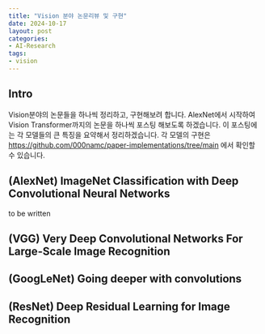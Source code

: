 ```yaml
---
title: "Vision 분야 논문리뷰 및 구현"
date: 2024-10-17
layout: post
categories: 
- AI-Research
tags: 
- vision
---
```




<a id="orgf69f7a1"></a>

## Intro

Vision분야의 논문들을 하나씩 정리하고, 구현해보려 합니다. AlexNet에서 시작하여 Vision Transformer까지의 논문을 하나씩 포스팅 해보도록 하겠습니다. 이 포스팅에는 각 모델들의 큰 특징을 요약해서 정리하겠습니다. 각 모델의 구현은 <https://github.com/000namc/paper-implementations/tree/main> 에서 확인할 수 있습니다.


<a id="org49cedf1"></a>

## (AlexNet) ImageNet Classification with Deep Convolutional Neural Networks

to be written


<a id="org9f682dd"></a>

## (VGG) Very Deep Convolutional Networks For Large-Scale Image Recognition


<a id="org7eb32fb"></a>

## (GoogLeNet) Going deeper with convolutions


<a id="orgbb0481e"></a>

## (ResNet) Deep Residual Learning for Image Recognition

